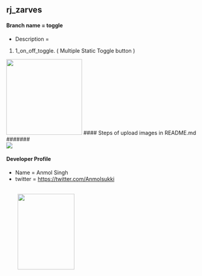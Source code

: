 ## rj_zarves
#### Branch name = toggle
* Description = 
1. 1_on_off_toggle. ( Multiple Static Toggle button )
<img height="200" src="https://github.com/anmolsukki/rj_zarves/raw/master/photos/1_on_off_toggle.png" width="200" style="max-width:100%;">
#### Steps of upload images in README.md
####### <br/><img height="image_height" src="image_link" width="image_weight" hspace="space_in_right" vspace="space_in_top" style="max-width:100%;"><br/>

#### Developer Profile
*   Name = Anmol Singh
*   twitter = https://twitter.com/Anmolsukki
<br/>
<img height="200" src="https://github.com/anmolsukki/rj_zarves/raw/master/photos/PHOTO%203.jpg" width="150" hspace="30" style="max-width:100%;">
<br/>